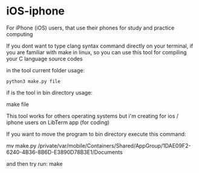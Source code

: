 # iOS-iphone
For iPhone (iOS) users, that use their phones for study and practice computing 

If you dont want to type clang syntax command directly on your terminal, if you are familiar with make in linux,
so you can use this tool for compiling your C language source codes

in the tool current folder
usage:



    python3 make.py file



if is the tool in bin directory
usage:

make file

This tool works for others operating systems but i'm creating for ios / iphone users on LibTerm app 
(for coding)

If you want to move the program to bin directory execute this command:



mv make.py /private/var/mobile/Containers/Shared/AppGroup/1DAE09F2-6240-4B36-8B6D-E3890D78B3E1/Documents


and then try run: make 
